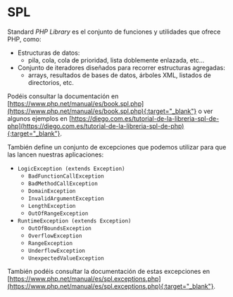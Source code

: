 # SPL

Standard *PHP Library* es el conjunto de funciones y utilidades que ofrece PHP, como:

- Estructuras de datos:
   - pila, cola, cola de prioridad, lista doblemente enlazada, etc...
- Conjunto de iteradores diseñados para recorrer estructuras agregadas:
   - arrays, resultados de bases de datos, árboles XML, listados de directorios, etc.

Podéis consultar la documentación en [https://www.php.net/manual/es/book.spl.php](https://www.php.net/manual/es/book.spl.php){:target="_blank"} o ver algunos ejemplos en [https://diego.com.es/tutorial-de-la-libreria-spl-de-php](https://diego.com.es/tutorial-de-la-libreria-spl-de-php){:target="_blank"}.

También define un conjunto de excepciones que podemos utilizar para que las lancen nuestras aplicaciones:

- `LogicException (extends Exception)`
   - `BadFunctionCallException`
   - `BadMethodCallException`
   - `DomainException`
   - `InvalidArgumentException`
   - `LengthException`
   - `OutOfRangeException`
- `RuntimeException (extends Exception)`
   - `OutOfBoundsException`
   - `OverflowException`
   - `RangeException`
   - `UnderflowException`
   - `UnexpectedValueException`

También podéis consultar la documentación de estas excepciones en [https://www.php.net/manual/es/spl.exceptions.php](https://www.php.net/manual/es/spl.exceptions.php){:target="_blank"}.

